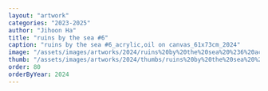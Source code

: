 ```yaml
---
layout: "artwork"
categories: "2023-2025"
author: "Jihoon Ha"
title: "ruins by the sea #6"
caption: "ruins by the sea #6_acrylic,oil on canvas_61x73cm_2024"
image: "/assets/images/artworks/2024/ruins%20by%20the%20sea%20%236%20acrylic%2Coil%20on%20canvas%2061x73cm%202024.jpg"
thumb: "/assets/images/artworks/2024/thumbs/ruins%20by%20the%20sea%20%236%20acrylic%2Coil%20on%20canvas%2061x73cm%202024.jpg"
order: 80
orderByYear: 2024
---
```

